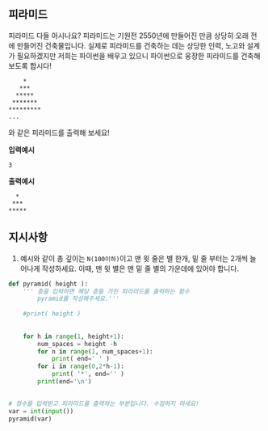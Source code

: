## 피라미드

피라미드 다들 아시나요? 피라미드는 기원전 2550년에 만들어진 만큼 상당히 오래 전에 만들어진 건축물입니다. 실제로 피라미드를 건축하는 데는 상당한 인력, 노고와 설계가 필요하겠지만 저희는 파이썬을 배우고 있으니 파이썬으로 웅장한 피라미드를 건축해 보도록 합시다!

```
    *
   ***
  *****
 *******
*********
...
```

와 같은 피라미드를 출력해 보세요!

**입력예시**

```
3
```

**출력예시**

```
  *
 ***
*****
```

## 지시사항

1. 예시와 같이 총 깊이는 `N(100이하)`이고 맨 윗 줄은 별 한개, 밑 줄 부터는 2개씩 늘어나게 작성하세요. 이때, 맨 윗 별은 맨 밑 줄 별의 가운데에 있어야 합니다.

```python
def pyramid( height ):
    ''' 층을 입력하면 해당 층을 가진 피라미드를 출력하는 함수
        pyramid를 작성해주세요.'''
        
    #print( height )
    
    
    for h in range(1, height+1):
        num_spaces = height -h
        for n in range(1, num_spaces+1):
            print( end=' ' )
        for i in range(0,2*h-1):
            print( '*', end='' )
        print(end='\n')
    

# 정수를 입력받고 피라미드를 출력하는 부분입니다. 수정하지 마세요!
var = int(input())
pyramid(var)
```

